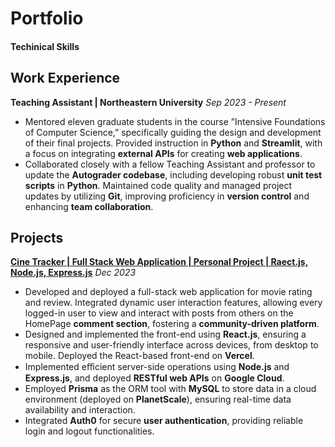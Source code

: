 # Portfolio

#### Techinical Skills

## Work Experience
**Teaching Assistant | Northeastern University** *Sep 2023 - Present*
- Mentored eleven graduate students in the course ”Intensive Foundations of Computer Science,” specifically guiding the design and development of their final projects. Provided instruction in **Python** and **Streamlit**, with a focus on integrating **external APIs** for creating **web applications**.
- Collaborated closely with a fellow Teaching Assistant and professor to update the **Autograder codebase**,
including developing robust **unit test scripts** in **Python**. Maintained code quality and managed project updates by
utilizing **Git**, improving proficiency in **version control** and enhancing **team collaboration**.

## Projects
**[Cine Tracker | Full Stack Web Application | Personal Project | Raect.js, Node.js, Express.js](https://cinetracker-v1.vercel.app/)** *Dec 2023*

- Developed and deployed a full-stack web application for movie rating and review. Integrated dynamic user interaction features, allowing every logged-in user to view and interact with posts from others on the HomePage **comment section**, fostering a **community-driven platform**.
- Designed and implemented the front-end using **React.js**, ensuring a responsive and user-friendly interface across devices, from desktop to mobile. Deployed the React-based front-end on **Vercel**.
- Implemented eﬀicient server-side operations using **Node.js** and **Express.js**, and deployed **RESTful web APIs** on **Google Cloud**. 
- Employed **Prisma** as the ORM tool with **MySQL** to store data in a cloud environment (deployed on **PlanetScale**), ensuring real-time data availability and interaction.
- Integrated **Auth0** for secure **user authentication**, providing reliable login and logout functionalities.

